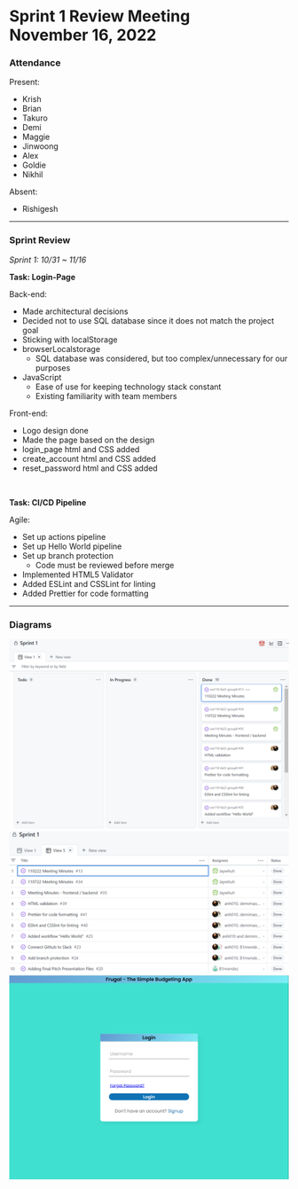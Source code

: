 <h1>Sprint 1 Review Meeting
<br /> November 16, 2022
</h1>

### Attendance 
Present:
- Krish
- Brian
- Takuro
- Demi
- Maggie 
- Jinwoong
- Alex
- Goldie
- Nikhil

Absent: 
- Rishigesh

---
### Sprint Review
*Sprint 1: 10/31 ~ 11/16* <br>

**Task: Login-Page**

Back-end:
- Made architectural decisions
- Decided not to use SQL database since it does not match the project goal
- Sticking with localStorage
- browserLocalstorage
  - SQL database was considered, but too complex/unnecessary for our purposes
- JavaScript
  - Ease of use for keeping technology stack constant
  - Existing familiarity with team members

Front-end:
- Logo design done
- Made the page based on the design
- login_page html and CSS added
- create_account html and CSS added
- reset_password html and CSS added
<br>

**Task: CI/CD Pipeline**

Agile:
- Set up actions pipeline
- Set up Hello World pipeline
- Set up branch protection
  - Code must be reviewed before merge
- Implemented HTML5 Validator
- Added ESLint and CSSLint for linting
- Added Prettier for code formatting

---
### Diagrams

![Github Board](/admin/meetings/diagram-sc/sprint1-gitboard.PNG)
![Github Board List](/admin/meetings/diagram-sc/sprint1-gitboardlist.PNG)
![Login Page](/admin/meetings/diagram-sc/sprint1-loginpage.PNG)